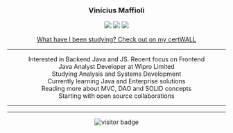 <h3 align="center">Vinícius Maffioli</h3>

<p align="center">
  
<p align="center">
<a href= "https://github.com/vmaffioli/vmaffioli/"><img src="https://img.icons8.com/material-outlined/27/2bbc8a/ball-point-pen.png"/></a>
<a href= "https://www.linkedin.com/in/vinicius-maffioli/"><img src="https://img.icons8.com/material-outlined/30/2bbc8a/linkedin.png"/></a>
<a href= "https://vmaffioli.website"><img src="https://img.icons8.com/material-outlined/27/2bbc8a/geography.png"/></a>
</p>
<p align="center">
  <a href="https://vmaffioli.github.io/certWALL/">What have I been studying? Check out on my certWALL</a>
</p>

---
<p align="center">
Interested in Backend Java and JS. Recent focus on Frontend<br/>
Java Analyst Developer at Wipro Limited <br/>
Studying Analysis and Systems Development <br/>
Currently learning Java and Enterprise solutions <br/>
Reading more about MVC, DAO and SOLID concepts <br/>
Starting with open source collaborations <br/>
</p>  

---




---




<p  align="center">
<!--<img  src="https://visitor-badge.glitch.me/badge?page_id=halfrost.halfrost" alt="visitor badge"/>-->
<img src="https://visitor-badge.laobi.icu/badge?page_id=vmaffioli.vmaffioli" alt="visitor badge"/>       
</p>

</p>
